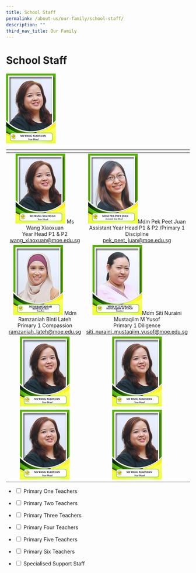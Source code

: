 ```yaml
---
title: School Staff
permalink: /about-us/our-family/school-staff/
description: ""
third_nav_title: Our Family
---
```

# School Staff

<td width="250px" style="text-align: center;"><img src="/images/About%20us/School%20Staff/p1_0.png"> <a href=""></a></td>

<table width="750px">
<thead>
  <tr>
    <th width="250px"></th>
    <th width="250px"></th>
    <th width="250px"></th>
  </tr>
</thead>
<tbody>
  <tr>
    <td width="250px" style="text-align: center;"><img src="/images/About%20us/School%20Staff/p1_0.png"> Ms Wang Xiaoxuan<br>Year Head P1 & P2<br><a href="mailto:wang_xiaoxuan@moe.edu.sg">wang_xiaoxuan@moe.edu.sg</a></td>
	  <td width="250px" style="text-align: center;"><img src="/images/About%20us/School%20Staff/p1_1.png">Mdm Pek Peet Juan<br>Assistant Year Head P1 & P2 /Primary 1 Discipline<br><a href="mailto:pek_peet_juan@moe.edu.sg">pek_peet_juan@moe.edu.sg</a></td>
    <td width="250px" style="text-align: center;"><img src="/images/About%20us/School%20Staff/p1_2.png">Mdm Wee Aye Maye<br>Primary 1 Compassion<br><a href="mailto:wee_aye_maye@moe.edu.sg">wee_aye_maye@moe.edu.sg</a></td>
  </tr>
   <tr>
    <td width="250px" style="text-align: center;"><img src="/images/About%20us/School%20Staff/p1_3.png"> Mdm Ramzaniah Binti Lateh<br>Primary 1 Compassion<br><a href="mailto:ramzaniah_lateh@moe.edu.sg">ramzaniah_lateh@moe.edu.sg</a></td>
    <td width="250px" style="text-align: center;"><img src="/images/About%20us/School%20Staff/p1_4.png">Mdm Siti Nuraini Mustaqiim M Yusof<br>Primary 1 Diligence<br><a href="mailto:siti_nuraini_mustaqiim_yusof@moe.edu.sg">siti_nuraini_mustaqiim_yusof@moe.edu.sg</a></td>
    <td width="250px" style="text-align: center;"><img src="/images/About%20us/School%20Staff/p1_0.png"> <a href=""></a></td>
  </tr>
	  <tr>
    <td width="250px" style="text-align: center;"> <img src="/images/About%20us/School%20Staff/p1_0.png"> <a href=""></a></td>
    <td width="250px" style="text-align: center;"><img src="/images/About%20us/School%20Staff/p1_0.png"> <a href=""></a></td>
    <td width="250px" style="text-align: center;"><img src="/images/About%20us/School%20Staff/p1_0.png"> <a href=""></a></td>
  </tr>
		<tr>
    <td width="250px" style="text-align: center;"><img src="/images/About%20us/School%20Staff/p1_0.png"> <a href=""></a></td>
    <td width="250px" style="text-align: center;"><img src="/images/About%20us/School%20Staff/p1_0.png"> <a href=""></a></td>
    <td width="250px" style="text-align: center;"><img src="/images/About%20us/School%20Staff/p1_0.png"> <a href=""></a></td>
  </tr>
</tbody>
</table>

<ul class="jekyllcodex_accordion">
<li>
  <input id="accordion1" type="checkbox">
  <label for="accordion1">Primary One Teachers</label>
    <div>
      <p>

</p>	
  </div>
	</li>
<li>
    <input id="accordion2" type="checkbox">
    <label for="accordion2">Primary Two Teachers</label>
    <div>
      <p></p>	
  </div>
	</li>
    
<li>
    <input id="accordion3" type="checkbox">
    <label for="accordion3">Primary Three Teachers</label>
    <div>
      <p>

</p>	
  </div>
	</li>
	
<li>
    <input id="accordion4" type="checkbox">
    <label for="accordion4">Primary Four Teachers</label>
    <div>
      <p>

</p>	
  </div>
	</li>
	
<li>
    <input id="accordion5" type="checkbox">
    <label for="accordion5">Primary Five Teachers</label>
    <div>
      <p>

</p>	
  </div>
	</li>
	
<li>
    <input id="accordion6" type="checkbox">
    <label for="accordion6">Primary Six Teachers</label>
    <div>
      <p>

</p>	
  </div>
	</li>
	
	
<li>
  <input id="accordion7" type="checkbox">
  <label for="accordion7">Specialised Support Staff</label>
    <div>
      <p>

</p>	
  </div>
	</li>
	
</ul>